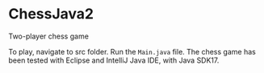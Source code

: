 # ChessJava2
Two-player chess game

To play, navigate to src folder. Run the `Main.java` file. The chess game has been tested with Eclipse and IntelliJ Java IDE, with Java SDK17.

